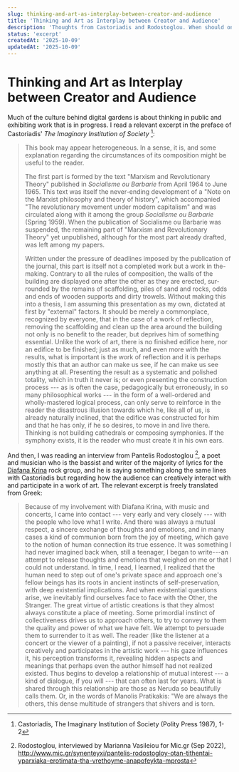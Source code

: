 ```yaml
---
slug: thinking-and-art-as-interplay-between-creator-and-audience
title: 'Thinking and Art as Interplay between Creator and Audience'
description: 'Thoughts from Castoriadis and Rodostoglou. When should one publish their work? How and when does the audience start creatively interacting with an artifact?'
status: 'excerpt'
createdAt: '2025-10-09'
updatedAt: '2025-10-09'
---
```


# Thinking and Art as Interplay between Creator and Audience

Much of the culture behind digital gardens is about thinking in public and exhibiting work that is in progress. I read a relevant excerpt in the preface of Castoriadis\' _The Imaginary Institution of Society_ [^1]:

> This book may appear heterogeneous. In a sense, it is, and some explanation regarding the circumstances of its composition might be useful to the reader.
>
> The first part is formed by the text \"Marxism and Revolutionary Theory\" published in _Socialisme ou Barbarie_ from April 1964 to June 1965. This text was itself the never-ending development of a \"Note on the Marxist philosophy and theory of history\", which accompanied \"The revolutionary movement under modern capitalism\" and was circulated along with it among the group _Socialisme ou Barbarie_ (Spring 1959). When the publication of Socialisme ou Barbarie was suspended, the remaining part of \"Marxism and Revolutionary Theory\" yet unpublished, although for the most part already drafted, was left among my papers.
>
> Written under the pressure of deadlines imposed by the publication of the journal, this part is itself not a completed work but a work in the-making. Contrary to all the rules of composition, the walls of the building are displayed one after the other as they are erected, sur­rounded by the remains of scaffolding, piles of sand and rocks, odds and ends of wooden supports and dirty trowels. Without making this into a thesis, I am assuming this presentation as my own, dictated at first by \"external\" factors. It should be merely a commonplace, recognized by everyone, that in the case of a work of reflection, removing the scaffolding and clean up the area around the building not only is no benefit to the reader, but deprives him of something essential. Unlike the work of art, there is no finished edifice here, nor an edifice to be finished; just as much, and even more with the results, what is important is the work of reflection and it is perhaps mostly this that an author can make us see, if he can make us see anything at all. Presenting the result as a systematic and polished totality, which in truth it never is; or even presenting the construction process --- as is often the case, pedagogically but erroneously, in so many philosophical works --- in the form of a well-ordered and wholly-mastered logical process, can only serve to reinforce in the reader the disastrous illusion towards which he, like all of us, is already naturally inclined, that the edifice was constructed for him and that he has only, if he so desires, to move in and live there. Thinking is not building cathedrals or composing symphonies. If the symphony exists, it is the reader who must create it in his own ears.

And then, I was reading an interview from Pantelis Rodostoglou [^2], a poet and musician who is the bassist and writer of the majority of lyrics for the [Diafana Krina](https://en.wikipedia.org/wiki/Diafana_Krina 'Diafana Krina') rock group, and he is saying something along the same lines with Castoriadis but regarding how the audience can creatively interact with and participate in a work of art. The relevant excerpt is freely translated from Greek:

> Because of my involvement with Diafana Krina, with music and concerts, I came into contact --- very early and very closely --- with the people who love what I write. And there was always a mutual respect, a sincere exchange of thoughts and emotions, and in many cases a kind of communion born from the joy of meeting, which gave to the notion of human connection its true essence. It was something I had never imagined back when, still a teenager, I began to write---an attempt to release thoughts and emotions that weighed on me or that I could not understand. In time, I read, I learned, I realized that the human need to step out of one's private space and approach one's fellow beings has its roots in ancient instincts of self-preservation, with deep existential implications. And when existential questions arise, we inevitably find ourselves face to face with the Other, the Stranger. The great virtue of artistic creations is that they almost always constitute a place of meeting. Some primordial instinct of collectiveness drives us to approach others, to try to convey to them the quality and power of what we have felt. We attempt to persuade them to surrender to it as well. The reader (like the listener at a concert or the viewer of a painting), if not a passive receiver, interacts creatively and participates in the artistic work --- his gaze influences it, his perception transforms it, revealing hidden aspects and meanings that perhaps even the author himself had not realized existed. Thus begins to develop a relationship of mutual interest --- a kind of dialogue, if you will --- that can often last for years. What is shared through this relationship are those as Neruda so beautifully calls them. Or, in the words of Manolis Pratikakis: "We are always the others, this dense multitude of strangers that shivers and is torn.

[^1]: Castoriadis, The Imaginary Institution of Society (Polity Press 1987), 1-2

[^2]: Rodostoglou, interviewed by Marianna Vasileiou for Mic.gr (Sep 2022), http://www.mic.gr/synenteyxi/pantelis-rodostogloy-otan-tithentai-yparxiaka-erotimata-tha-vrethoyme-anapofeykta-mprosta

